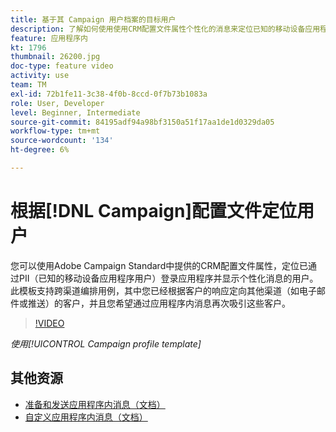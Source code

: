 ```yaml
---
title: 基于其 Campaign 用户档案的目标用户
description: 了解如何使用使用CRM配置文件属性个性化的消息来定位已知的移动设备应用程序用户。
feature: 应用程序内
kt: 1796
thumbnail: 26200.jpg
doc-type: feature video
activity: use
team: TM
exl-id: 72b1fe11-3c38-4f0b-8ccd-0f7b73b1083a
role: User, Developer
level: Beginner, Intermediate
source-git-commit: 84195adf94a98bf3150a51f17aa1de1d0329da05
workflow-type: tm+mt
source-wordcount: '134'
ht-degree: 6%

---
```


# 根据[!DNL Campaign]配置文件定位用户

您可以使用Adobe Campaign Standard中提供的CRM配置文件属性，定位已通过PII（已知的移动设备应用程序用户）登录应用程序并显示个性化消息的用户。 此模板支持跨渠道编排用例，其中您已经根据客户的响应定向其他渠道（如电子邮件或推送）的客户，并且您希望通过应用程序内消息再次吸引这些客户。

>[!VIDEO](https://video.tv.adobe.com/v/26200?quality=12)

*使用[!UICONTROL Campaign profile template]*

## 其他资源

* [准备和发送应用程序内消息（文档）](https://experienceleague.adobe.com/docs/campaign-standard/using/communication-channels/in-app-messaging/preparing-and-sending-an-in-app-message.html?lang=en)
* [自定义应用程序内消息（文档）](https://experienceleague.adobe.com/docs/campaign-standard/using/communication-channels/in-app-messaging/customizing-an-in-app-message.html?lang=en)
